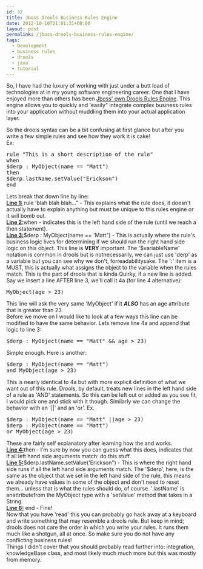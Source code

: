 ```yaml
---
id: 32
title: Jboss Drools Business Rules Engine
date: 2012-10-10T21:01:31+00:00
layout: post
permalink: /jboss-drools-business-rules-engine/
tags:
  - Development
  - business rules
  - drools
  - java
  - tutorial
---
```

So, I have had the luxury of working with just under a butt load of technologies at in my young software engineering career. One that I have enjoyed more than others has been <a href="http://www.jboss.org/drools/" rel="external">Jboss' own Drools Rules Engine</a>. This engine allows you to quickly and 'easily" integrate complex business rules into your application without muddling them into your actual application layer. 

<div class="smallMargin">
  So the drools syntax can be a bit confusing at first glance but after you write a few simple rules and see how they work it is cake! 
  
  <div>
    Ex:
  </div>
  
  <pre class="brush: java; title: ; notranslate" title="">
rule "This is a short description of the rule"
when
$derp : MyObject(name == "Matt")
then
$derp.lastName.setValue("Erickson")
end
</pre>
  
  <div>
    Lets break that down line by line:
  </div>
  
  <div>
    <strong><span style="text-decoration: underline;">Line 1:</span></strong> rule 'blah blah blah..." - This explains what the rule does, it doesn't actually have to explain anything but must be unique to this rules engine or it will bomb out.
  </div>
  
  <div>
    <span style="font-weight: bold; text-decoration: underline;">Line 2:</span>when - indicates this is the left hand side of the rule (until we reach a then statement).
  </div>
  
  <div>
    <span style="font-weight: bold; text-decoration: underline;">Line 3:</span>$derp : MyObject(name == 'Matt") - This is actually where the rule's business logic lives for determining if we should run the right hand side logic on this object. This line is <strong>VERY </strong>important. The '$variableName' notation is common in drools but is notnecessarily, we can just use 'derp' as a variable but you can see why we don't, forreadabilitysake. The ':' item is a MUST, this is actually what assigns the object to the variable when the rules match. This is the part of drools that is kinda Quirky, if a new line is added. Say we insert a line AFTER line 3, we'll call it 4a (for line 4 alternative):
  </div>
  
  <pre class="brush: java; title: ; notranslate" title="">MyObject(age > 23)</pre>
  
  <div>
    This line will ask the very same 'MyObject' if it <em style="font-weight: bold;">ALSO</em> has an age attribute that is greater than 23.
  </div>
  
  <div>
    Before we move on I would like to look at a few ways this line can be modified to have the same behavior. Lets remove line 4a and append that logic to line 3:
  </div>
  
  <pre class="brush: java; title: ; notranslate" title="">$derp : MyObject(name == "Matt" &amp;&amp; age > 23)</pre>
  
  <div>
    Simple enough. Here is another:
  </div>
  
  <pre class="brush: java; title: ; notranslate" title="">$derp : MyObject(name == "Matt")
and MyObject(age > 23)</pre>
  
  <div>
    This is nearly identical to 4a but with more explicit definition of what we want out of this rule. Drools, by default, treats new lines in the left hand side of a rule as 'AND' statements. So this can be left out or added as you see fit, I would pick one and stick with it though. Similarly we can change the behavior with an '||' and an 'or'. Ex.
  </div>
  
  <pre class="brush: java; title: ; notranslate" title="">$derp : MyObject(name == "Matt" ||age > 23)
$derp : MyObject(name == "Matt")
or MyObject(age > 23)</pre>
  
  <div>
    These are fairly self explanatory after learning how the and works.
  </div>
  
  <div>
    <span style="font-weight: bold; text-decoration: underline;">Line 4:</span>then - I'm sure by now you can guess what this does, indicates that if all left hand side arguments match: do this stuff.
  </div>
  
  <div>
    <span style="font-weight: bold; text-decoration: underline;">Line 5:</span>$derp.lastName.setValue('Erickson") - This is where the right hand side runs if all the left hand side arguments match. The '$derp', here, is the same as the object that we set in the left hand side of the rule, this means we already have values in some of the object and don't need to reset them... unless that is what the rules should do, of course. '.lastName' is anattributefrom the MyObject type with a 'setValue' method that takes in a String.
  </div>
  
  <div>
    <span style="font-weight: bold; text-decoration: underline;">Line 6:</span> end - Fine!
  </div>
  
  <div>
    Now that you have 'read' this you can probably go hack away at a keyboard and write something that may resemble a drools rule. But keep in mind; drools does not care the order in which you write your rules. It runs them much like a shotgun, all at once. So make sure you do not have any conflicting business rules!
  </div>
  
  <div>
    Things I didn't cover that you should probably read further into: integration, knowledgeBase class, and most likely much much more but this was mostly from memory.
  </div>
</div>
